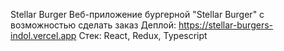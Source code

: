 Stellar Burger
Веб-приложение бургерной "Stellar Burger" с возможностью сделать заказ
Деплой: https://stellar-burgers-indol.vercel.app
Стек: React, Redux, Typescript


